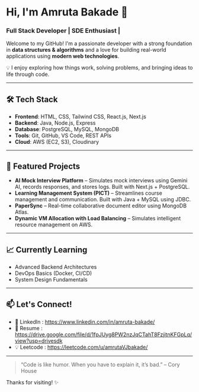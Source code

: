 # Hi, I'm Amruta Bakade 👋  
### Full Stack Developer | SDE Enthusiast |

Welcome to my GitHub! I'm a passionate developer with a strong foundation in **data structures & algorithms** and a love for building real-world applications using **modern web technologies**.

💡 I enjoy exploring how things work, solving problems, and bringing ideas to life through code.

---

## 🛠️ Tech Stack
- **Frontend**: HTML, CSS, Tailwind CSS, React.js, Next.js  
- **Backend**: Java, Node.js, Express  
- **Database**: PostgreSQL, MySQL, MongoDB  
- **Tools**: Git, GitHub, VS Code, REST APIs  
- **Cloud**: AWS (EC2, S3), Cloudinary

---

## 📌 Featured Projects
- **AI Mock Interview Platform** – Simulates mock interviews using Gemini AI, records responses, and stores logs. Built with Next.js + PostgreSQL.
- **Learning Management System (PICT)** – Streamlines course management and communication. Built with Java + MySQL using JDBC.
- **PaperSync** – Real-time collaborative document editor using MongoDB Atlas.
- **Dynamic VM Allocation with Load Balancing** – Simulates intelligent resource management on AWS.

---

## 📈 Currently Learning
- Advanced Backend Architectures  
- DevOps Basics (Docker, CI/CD)  
- System Design Fundamentals

---

## 📫 Let's Connect!
- 🔗 LinkedIn : https://www.linkedin.com/in/amruta-bakade/
- 📄 Resume : https://drive.google.com/file/d/1fpJUyg8PW2nzJqCTahT8FzjitnKFGpLq/view?usp=drivesdk
- 💡 Leetcode : https://leetcode.com/u/amrutaVJbakade/


---

> “Code is like humor. When you have to explain it, it’s bad.” – Cory House

Thanks for visiting! ✨
